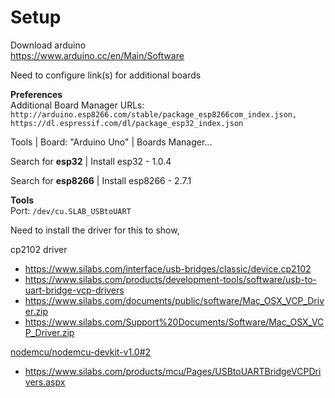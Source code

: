 # Setup

Download arduino  
https://www.arduino.cc/en/Main/Software

Need to configure link(s) for additional boards

**Preferences**  
Additional Board Manager URLs: `http://arduino.esp8266.com/stable/package_esp8266com_index.json, https://dl.espressif.com/dl/package_esp32_index.json`

Tools | Board: "Arduino Uno" | Boards Manager...

Search for **esp32** | Install esp32 - 1.0.4

Search for **esp8266** | Install esp8266 - 2.7.1

**Tools**  
Port: `/dev/cu.SLAB_USBtoUART`

Need to install the driver for this to show,

cp2102 driver
- https://www.silabs.com/interface/usb-bridges/classic/device.cp2102
- https://www.silabs.com/products/development-tools/software/usb-to-uart-bridge-vcp-drivers
- https://www.silabs.com/documents/public/software/Mac_OSX_VCP_Driver.zip
- https://www.silabs.com/Support%20Documents/Software/Mac_OSX_VCP_Driver.zip

[nodemcu/nodemcu-devkit-v1.0#2](https://github.com/nodemcu/nodemcu-devkit-v1.0/issues/2)
- https://www.silabs.com/products/mcu/Pages/USBtoUARTBridgeVCPDrivers.aspx

